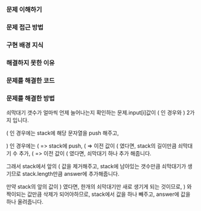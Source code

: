 ### 문제 이해하기

### 문제 접근 방법

### 구현 배경 지식

### 해결하지 못한 이유

### 문제를 해결한 코드

### 문제를 해결한 방법

쇠막대기 갯수가 얼마씩 언제 늘어나는지 확인하는 문제.input[i]값이 ( 인 경우와 ) 2가지 입니다.

( 인 경우에는 stack에 해당 문자열을 push 해주고,

) 인 경우에는 ( => stack에 push, ( => 이전 값이 ( 였다면, stack의 길이만큼 쇠막대기 수 추가, ( => 이전 값이 ( 였다면, 쇠막대기 하나 추가 해줍니다.

그래서 stack에서 앞의 ( 값을 제거해주고, stack에 남아있는 갯수만큼 쇠막대기가 생기므로 stack.length만큼 answer에 추가해줍니다.

만약 stack의 앞의 값이 ) 였다면, 한개의 쇠막대기만 새로 생기게 되는 것이므로, ) 와 짝이되는 값만큼 삭제가 되어야하므로, stack에서 값을 하나 빼주고, answer에 값을 하나 올려줍니다.
